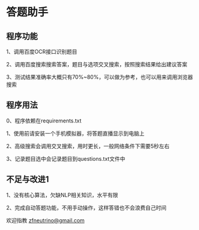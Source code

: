 # 答题助手
## 程序功能
1、调用百度OCR接口识别题目

2、调用百度搜索搜索答案，题目与选项交叉搜索，按照搜索结果给出建议答案

3、测试结果准确率大概只有70%~80%，可以做为参考，也可以用来调用浏览器搜索

## 程序用法
0、程序依赖在requirements.txt

1、使用前请安装一个手机模拟器，将答题直播显示到电脑上

2、高级搜索会调用交叉搜索，用时更长，一般网络条件下需要5秒左右

3、记录题目选中会记录题目到questions.txt文件中

## 不足与改进1
1、没有核心算法，欠缺NLP相关知识，水平有限

2、完成自动答题功能，不用手动操作，这样答错也不会浪费自己时间


欢迎指教 zfneutrino@gmail.com
